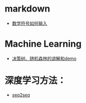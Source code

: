 # markdown
- [数学符号如何输入](http://blog.csdn.net/xingxinmanong/article/details/78528791)
# Machine Learning
- [决策树、随机森林的讲解和demo](http://blog.csdn.net/u013719780/article/details/51752744)

# 深度学习方法：
- [seq2seq](https://github.com/NELSONZHAO/zhihu/blob/master/basic_seq2seq/Seq2seq_char.ipynb)
